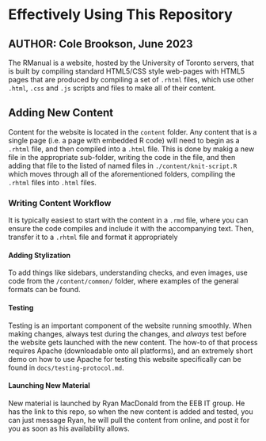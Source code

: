 # Effectively Using This Repository
## AUTHOR: Cole Brookson, June 2023


The RManual is a website, hosted by the University of Toronto servers, that is built by compiling standard HTML5/CSS style web-pages with HTML5 pages that are produced by compiling a set of `.rhtml` files, which use other `.html`, `.css` and `.js` scripts and files to make all of their content. 

## Adding New Content

Content for the website is located in the `content` folder. Any content that is a single page (i.e. a page with embedded R code) will need to begin as a `.rhtml` file, and then compiled into a `.html` file. This is done by makig a new file in the appropriate sub-folder, writing the code in the file, and then adding that file to the listed of named files in `./content/knit-script.R` which moves through all of the aforementioned folders, compiling the `.rhtml` files into `.html` files. 

### Writing Content Workflow

It is typically easiest to start with the content in a `.rmd` file, where you can ensure the code compiles and include it with the accompanying text. Then, transfer it to a `.rhtml` file and format it appropriately 

#### Adding Stylization

To add things like sidebars, understanding checks, and even images, use code from the `/content/common/` folder, where examples of the general formats can be found. 

#### Testing

Testing is an important component of the website running smoothly. When making changes, always test during the changes, and *always* test before the website gets launched with the new content. The how-to of that process requires Apache (downloadable onto all platforms), and an extremely short demo on how to use Apache for testing this website specifically can be found in `docs/testing-protocol.md`. 

#### Launching New Material

New material is launched by Ryan MacDonald from the EEB IT group. He has the link to this repo, so when the new content is added and tested, you can just message Ryan, he will pull the content from online, and post it for you as soon as his availability allows. 
